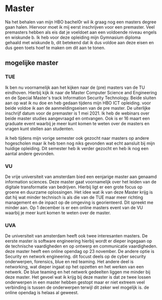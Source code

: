 # Master

Na het behalen van mijn HBO bachel0r wil ik graag nog een masters degree gaan halen. Hiervoor moet ik mij eerst inschrijven voor een premaster. Veel premasters hebben als eis dat je voeldoet aan een voldoende niveau engels en wiskunde b. Ik heb voor deze opleiding mijn Gymnasium diploma gehaald met wiskunde b, dit betekend dat ik dus voldoe aan deze eisen en dus geen toets hoef te maken om dit aan te tonen.

## mogelijke master

### TUE

Ik ben nu voornamelijk aan het kijken naar de (pre) masters van de TU eindhoven. Hierbij kijk ik naar de Master Computer Science and Engineering en de Special Master's track Information Security Technology. Beide sluiten aan op wat ik nu doe en heb gedaan tijdens mijn HBO ICT opleiding. voor beide voldoe ik aan de aanmeldingseisen van de pre master. De uiterlijke inschrijf datum voor de premaster is 1 mei 2021. Ik heb de webinars over beide master studies aangevraagd en ontvangen. Ook is er 16 maart een graduate event waarbij je meer kunt komen te weten over de masters en vragen kunt stellen aan studenten.

ik heb tijdens mijn vorige semester ook gezocht naar masters op andere hogescholen maar ik heb toen nog niks gevonden wat echt aansluit bij mijn huidige opleiding. Dit semester heb ik verder gezocht en heb ik nog een aantal andere gevonden.

### VU

De vrije universiteit van amsterdam bied een eenjarige master aan genaamd information sciences. Deze master gaat voornamelijk over het leiden van de digitale transformatie van bedrijven. Hierbij ligt er een grote focus op groene en duurzame oplossingen. Het idee wat ik van deze Master krijg is dat hij wat minder technisch is als die van de TUE maar meer richting management en de inpact op de omgeving is georienteerd. Dit spreekt me minder aan. Op 1 december is er een online masters event van de VU waarbij je meer kunt komen te weten over de master.

### UVA

De universiteit van amsterdam heeft ook twee interesanten masters. De eerste master is software engineering hierbij wordt er dieper ingegaan op de technische vaardigheden en op ontwerp en communicatie vaardigheden. deze master heeft een online opendag op 23 november. De andere optie is Security en network engineering. dit focust deels op de cyber security onderwerpen, forensics, blue en red teaming. Het andere deel is networking, wat dieper ingaat op het opzetten en het werken van een netwerk. De blue teaming en het netwerk gedeelten liggen me minder bij deze master. Het gevoel wat ik krijg bij deze master is dat ze twee lossen onderwerpen in een master hebben gestopt maar er niet extreem veel verbinding is tussen de onderwerpen terwijl dit zeker wel mogelijk is. de online opendag is helaas al geweest.
